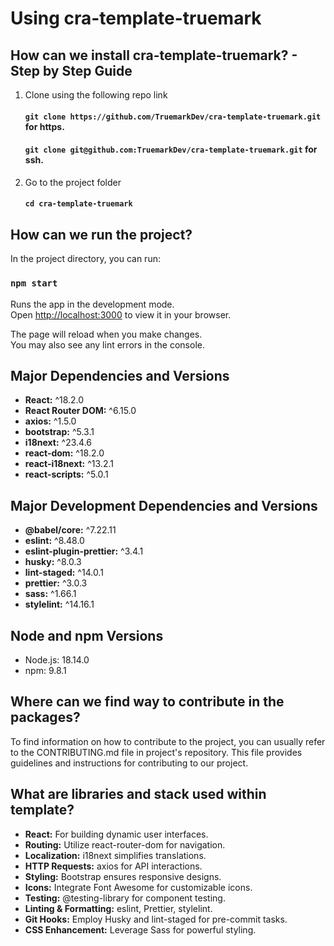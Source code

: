 # Using cra-template-truemark

## How can we install cra-template-truemark? - Step by Step Guide

1. Clone using the following repo link

   #### `git clone https://github.com/TruemarkDev/cra-template-truemark.git` for https.

   #### `git clone git@github.com:TruemarkDev/cra-template-truemark.git` for ssh.

2. Go to the project folder

   #### `cd cra-template-truemark`

## How can we run the project?

In the project directory, you can run:

### `npm start`

Runs the app in the development mode.\
 Open [http://localhost:3000](http://localhost:3000) to view it in your browser.

The page will reload when you make changes.\
 You may also see any lint errors in the console.

## Major Dependencies and Versions

- **React:** ^18.2.0
- **React Router DOM:** ^6.15.0
- **axios:** ^1.5.0
- **bootstrap:** ^5.3.1
- **i18next:** ^23.4.6
- **react-dom:** ^18.2.0
- **react-i18next:** ^13.2.1
- **react-scripts:** ^5.0.1

## Major Development Dependencies and Versions

- **@babel/core:** ^7.22.11
- **eslint:** ^8.48.0
- **eslint-plugin-prettier:** ^3.4.1
- **husky:** ^8.0.3
- **lint-staged:** ^14.0.1
- **prettier:** ^3.0.3
- **sass:** ^1.66.1
- **stylelint:** ^14.16.1

## Node and npm Versions

- Node.js: 18.14.0
- npm: 9.8.1

## Where can we find way to contribute in the packages?

To find information on how to contribute to the project, you can usually refer to the CONTRIBUTING.md file in project's repository. This file provides guidelines and instructions for contributing to our project.

## What are libraries and stack used within template?

- **React:** For building dynamic user interfaces.
- **Routing:** Utilize react-router-dom for navigation.
- **Localization:** i18next simplifies translations.
- **HTTP Requests:** axios for API interactions.
- **Styling:** Bootstrap ensures responsive designs.
- **Icons:** Integrate Font Awesome for customizable icons.
- **Testing:** @testing-library for component testing.
- **Linting & Formatting:** eslint, Prettier, stylelint.
- **Git Hooks:** Employ Husky and lint-staged for pre-commit tasks.
- **CSS Enhancement:** Leverage Sass for powerful styling.
